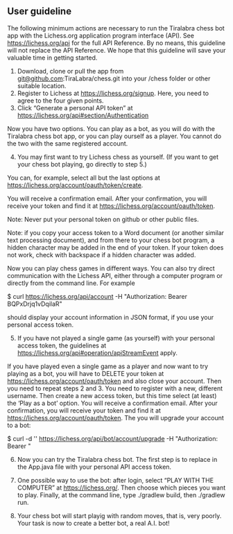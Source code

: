 ## User guideline

The following minimum actions are necessary to run the Tiralabra chess bot app with the Lichess.org application program interface (API). See https://lichess.org/api for the full API Reference. By no means, this guideline will not replace the API Reference. We hope that this guideline will save your valuable time in getting started.

1. Download, clone or pull the app from git@github.com:TiraLabra/chess.git into your /chess folder or other suitable location.
2. Register to Lichess at https://lichess.org/signup. Here, you need to agree to the four given points.
3. Click “Generate a personal API token” at https://lichess.org/api#section/Authentication

Now you have two options. You can play as a bot, as you will do with the Tiralabra chess bot app, or you can play ourself as a player. You cannot do the two with the same registered account.

4. You may first want to try Lichess chess as yourself. (If you want to get your chess bot playing, go directly to step 5.)

You can, for example, select all but the last options at https://lichess.org/account/oauth/token/create.

You will receive a confirmation email. After your confirmation, you will receive your token and find it at https://lichess.org/account/oauth/token.

Note: Never put your personal token on github or other public files.

Note: if you copy your access token to a Word document (or another similar text processing document), and from there to your chess bot program, a hidden character may be added in the end of your token. If your token does not work, check with backspace if a hidden character was added.

Now you can play chess games in different ways. You can also try direct communication with the Lichess API, either through a computer program or directly from the command line. For example

$ curl https://lichess.org/api/account -H "Authorization: Bearer BQPxDrjq1vDqilaR"

should display your account information in JSON format, if you use your personal access token.

5. If you have not played a single game (as yourself) with your personal access token, the guidelines at https://lichess.org/api#operation/apiStreamEvent apply.

If you have played even a single game as a player and now want to try playing as a bot, you will have to DELETE your token at https://lichess.org/account/oauth/token and also close your account. Then you need to repeat steps 2 and 3. You need to register with a new, different username. Then create a new access token, but this time select (at least) the ‘Play as a bot’ option. You will receive a confirmation email. After your confirmation, you will receive your token and find it at https://lichess.org/account/oauth/token. The you will upgrade your account to a bot:

$ curl -d '' https://lichess.org/api/bot/account/upgrade -H "Authorization: Bearer <yourTokenHere>"

6. Now you can try the Tiralabra chess bot. The first step is to replace <INSERT TOKEN HERE> in the App.java file with your personal API access token.

7. One possible way to use the bot: after login, select “PLAY WITH THE COMPUTER” at https://lichess.org/. Then choose which pieces you want to play. Finally, at the command line, type ./gradlew build, then ./gradlew run.

8. Your chess bot will start playig with random moves, that is, very poorly. Your task is now to create a better bot, a real A.I. bot!

